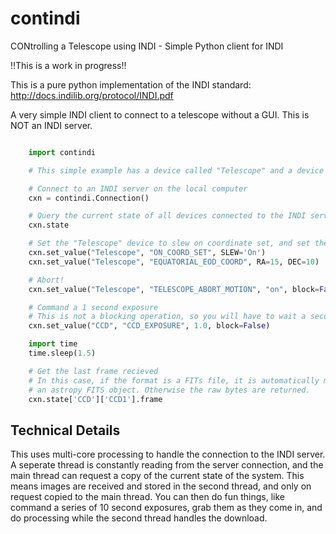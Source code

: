 # contindi
CONtrolling a Telescope using INDI - Simple Python client for INDI

!!This is a work in progress!!

This is a pure python implementation of the INDI standard:
http://docs.indilib.org/protocol/INDI.pdf

A very simple INDI client to connect to a telescope without a GUI.
This is NOT an INDI server.

``` python

    import contindi

    # This simple example has a device called "Telescope" and a device called "CCD"

    # Connect to an INDI server on the local computer
    cxn = contindi.Connection()

    # Query the current state of all devices connected to the INDI server
    cxn.state

    # Set the "Telescope" device to slew on coordinate set, and set the coordinates
    cxn.set_value("Telescope", "ON_COORD_SET", SLEW='On')
    cxn.set_value("Telescope", "EQUATORIAL_EOD_COORD", RA=15, DEC=10)

    # Abort!
    cxn.set_value("Telescope", "TELESCOPE_ABORT_MOTION", "on", block=False)

    # Command a 1 second exposure
    # This is not a blocking operation, so you will have to wait a second
    cxn.set_value("CCD", "CCD_EXPOSURE", 1.0, block=False)

    import time
    time.sleep(1.5)

    # Get the last frame recieved
    # In this case, if the format is a FITs file, it is automatically made into
    # an astropy FITS object. Otherwise the raw bytes are returned.
    cxn.state['CCD']['CCD1'].frame
```

## Technical Details

This uses multi-core processing to handle the connection to the INDI server.
A seperate thread is constantly reading from the server connection, and the main
thread can request a copy of the current state of the system. This means images
are received and stored in the second thread, and only on request copied to the
main thread. You can then do fun things, like command a series of 10 second
exposures, grab them as they come in, and do processing while the second thread
handles the download.